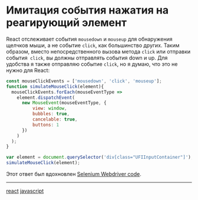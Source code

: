 # Имитация события нажатия на реагирующий элемент

React отслеживает события `mousedown` и `mouseup` для обнаружения щелчков мыши, а не событие `click`, как большинство других. Таким образом, вместо непосредственного вызова метода `click` или отправки события` click`, вы должны отправлять события down и up. Для удобства я также отправляю событие `click`, но я думаю, что это не нужно для React:

```javascript
const mouseClickEvents = ['mousedown', 'click', 'mouseup'];
function simulateMouseClick(element){
  mouseClickEvents.forEach(mouseEventType =>
    element.dispatchEvent(
      new MouseEvent(mouseEventType, {
          view: window,
          bubbles: true,
          cancelable: true,
          buttons: 1
      })
    )
  );
}

var element = document.querySelector('div[class="UFIInputContainer"]');
simulateMouseClick(element);

```

Этот ответ был вдохновлен [Selenium Webdriver code](https://github.com/SeleniumHQ/selenium/blob/master/javascript/atoms/action.js#L286-L288).

**********
[react](/tags/react.md)
[javascript](/tags/javascript.md)
